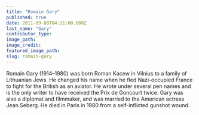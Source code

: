 ```yaml
---
title: "Romain Gary"
published: true
date: 2011-09-08T04:21:00.000Z
last_name: "Gary"
contributor_type:
image_path:
image_credit:
featured_image_path:
slug: romain-gary
---
```


Romain Gary (1914–1980) was born Roman Kacew in Vilnius to a family of Lithuanian Jews. He changed his name when he fled Nazi-occupied France to fight for the British as an aviator. He wrote under several pen names and is the only writer to have received the Prix de Goncourt twice. Gary was also a diplomat and filmmaker, and was married to the American actress Jean Seberg. He died in Paris in 1980 from a self-inflicted gunshot wound.

